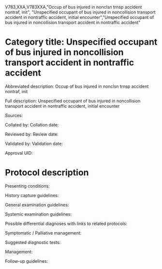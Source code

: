 V783,XXA,V783XXA,"Occup of bus injured in nonclsn trnsp accident nontraf, init", "Unspecified occupant of bus injured in noncollision transport accident in nontraffic accident, initial encounter","Unspecified occupant of bus injured in noncollision transport accident in nontraffic accident"
# Category title: Unspecified occupant of bus injured in noncollision transport accident in nontraffic accident

Abbreviated description: Occup of bus injured in nonclsn trnsp accident nontraf, init

Full description: Unspecified occupant of bus injured in noncollision transport accident in nontraffic accident, initial encounter

Sources:

Collated by:
Collation date:

Reviewed by:
Review date:

Validated by:
Validation date:

Approval UID:

# Protocol description

Presenting conditions:

History capture guidelines:

General examination guidelines:

Systemic examination guidelines:

Possible differential diagnoses with links to related protocols:

Symptomatic / Palliative management:

Suggested diagnostic tests:

Management:

Follow-up guidelines:
